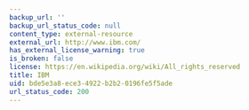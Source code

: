 ```yaml
---
backup_url: ''
backup_url_status_code: null
content_type: external-resource
external_url: http://www.ibm.com/
has_external_license_warning: true
is_broken: false
license: https://en.wikipedia.org/wiki/All_rights_reserved
title: IBM
uid: bde5e3a8-ece3-4922-b2b2-0196fe5f5ade
url_status_code: 200
---
```

